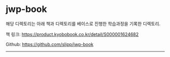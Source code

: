 # jwp-book

해당 디렉토리는 아래 책과 디렉토리를 베이스로 진행한 학습과정을 기록한 디렉토리.

책 링크: https://product.kyobobook.co.kr/detail/S000001624682

Github: https://github.com/slipp/jwp-book


---

